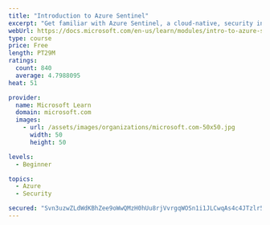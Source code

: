 ```yaml
---
title: "Introduction to Azure Sentinel"
excerpt: "Get familiar with Azure Sentinel, a cloud-native, security information and event management (SIEM) service."
webUrl: https://docs.microsoft.com/en-us/learn/modules/intro-to-azure-sentinel/
type: course
price: Free
length: PT29M
ratings:
  count: 840
  average: 4.7988095
heat: 51

provider:
  name: Microsoft Learn
  domain: microsoft.com
  images:
    - url: /assets/images/organizations/microsoft.com-50x50.jpg
      width: 50
      height: 50

levels:
  - Beginner

topics:
  - Azure
  - Security

secured: "Svn3uzwZLdWdKBhZee9oWwQMzH0hUu8rjVvrgqWOSn1i1JLCwqAs4c4JTzlr5egLwfMiTzJQEUiy20yRoOJmigMl1IvMgOV760DpMg+HIfHp9sj+zAMJCz4GsQ/E/z2gFBwyHhYESjPeXzlfUxFQtB9VgCrrogf7BWGUddyIrsKmCBlwsD5IWV+I0Kv9xFe+2ST55h1nT9gc1MY+Xrb9wLx38hYUHd8iufPkV40Qk4kgX3cjt6rJel3GRkNzeSkGfqRZcNQUpasGTooxGICwJhV5uDkS6KU6krFABsI/DByPbea4b/78A6ojEllyWbz/zp4yFtF17LzWku/Y297MwmLcdZRcpXxtzIdLbRBT/6smty5jnwMg/yvrGb72izOub7KpK+PW62uRa+B6F8hyIm+Uxvh18VWkmVw4mSQimTw=;BlJHR2rcxmxkjrTmcqm7lA=="
---
```


